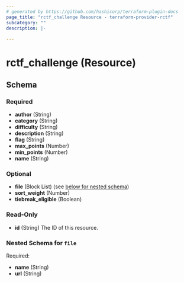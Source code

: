 ```yaml
---
# generated by https://github.com/hashicorp/terraform-plugin-docs
page_title: "rctf_challenge Resource - terraform-provider-rctf"
subcategory: ""
description: |-
  
---
```


# rctf_challenge (Resource)





<!-- schema generated by tfplugindocs -->
## Schema

### Required

- **author** (String)
- **category** (String)
- **difficulty** (String)
- **description** (String)
- **flag** (String)
- **max_points** (Number)
- **min_points** (Number)
- **name** (String)

### Optional

- **file** (Block List) (see [below for nested schema](#nestedblock--file))
- **sort_weight** (Number)
- **tiebreak_eligible** (Boolean)

### Read-Only

- **id** (String) The ID of this resource.

<a id="nestedblock--file"></a>
### Nested Schema for `file`

Required:

- **name** (String)
- **url** (String)


